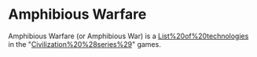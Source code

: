 # Amphibious Warfare

Amphibious Warfare (or Amphibious War) is a [List%20of%20technologies](technology) in the "[Civilization%20%28series%29](Civilization)" games.